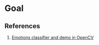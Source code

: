 # Goal



## References

1. [Emotions classifier and demo in OpenCV](https://github.com/PiotrDabrowskey/facemoji)
